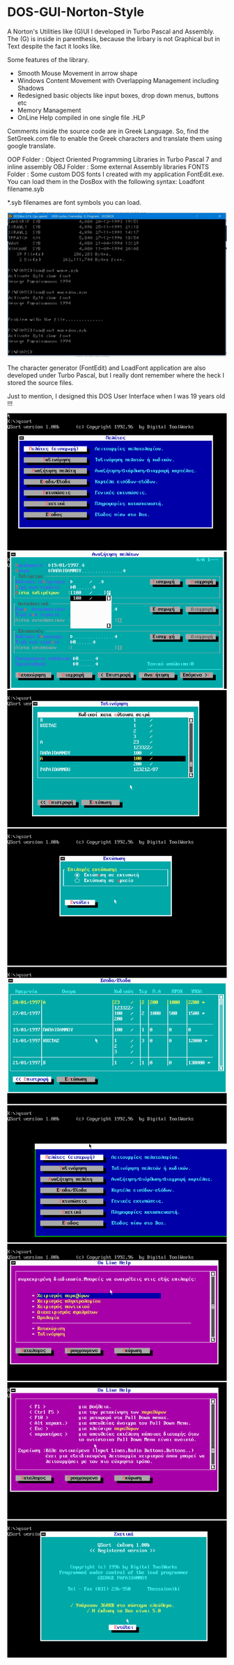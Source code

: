 # DOS-GUI-Norton-Style
A Norton's Utilities like (G)UI I developed in Turbo Pascal and Assembly. The (G) is inside in parenthesis, because the lirbary is not Graphical but in Text despite the fact it looks like.

Some features of the library.

- Smooth Mouse Movement in arrow shape
- Windows Content Movement with Overlapping Management including Shadows
- Redesigned basic objects like input boxes, drop down menus, buttons etc
- Memory Management
- OnLine Help compiled in one single file .HLP 

Comments inside the source code are in Greek Language. So, find the SetGreek.com file to enable the Greek characters and translate them using google translate.

OOP Folder : Object Oriented Programming Libraries in Turbo Pascal 7 and inline assembly
OBJ Folder : Some external Assembly libraries
FONTS Folder : Some custom DOS fonts I created with my application FontEdit.exe. You can load them in the DosBox with the following syntax: Loadfont filename.syb

*.syb filenames are font symbols you can load.

![Loadfont](/FONTS/Loadfont.jpg)

The character generator (FontEdit) and LoadFont application are also developed under Turbo Pascal, but I really dont remember where the heck I stored the source files.

Just to mention, I designed this DOS User Interface when I was 19 years old !!!


![QSort 1](/images/qsort_000.png)
![QSort 2](/images/qsort_001.png)
![QSort 3](/images/qsort_002.png)
![QSort 4](/images/qsort_003.png)
![QSort 5](/images/qsort_004.png)
![QSort 6](/images/qsort_005.png)
![QSort 7](/images/qsort_006.png)
![QSort 8](/images/qsort_007.png)
![QSort 9](/images/qsort_008.png)
